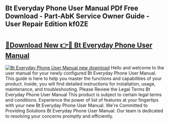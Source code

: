 ## Bt Everyday Phone User Manual PDf Free Download - Part-AbK Service Owner Guide - User Repair Edition kf0ZE

# <h2><a href="http://cf24496.oget.top/?id=Bt+Everyday+Phone+User+Manual">🔗Download New 👉🔴 Bt Everyday Phone User Manual</a></h2>

[![Bt Everyday Phone User Manual new download](https://i.imgur.com/5g1atiW.png)](http://cf24496.oget.top/?id=Bt+Everyday+Phone+User+Manual)
Hello and welcome to the user manual for your newly configured Bt Everyday Phone User Manual. This guide is here to help you master the functions and capabilities of your product. Inside, you will find detailed instructions for installation, usage, maintenance, and troubleshooting. Please Review the Legal Terms Bt Everyday Phone User Manual This product is subject to certain legal terms and conditions. Experience the power of list of features at your fingertips with your new Bt Everyday Phone User Manual. We're Committed to Providing Solutions Bt Everyday Phone User Manual. Our team is dedicated to resolving your concerns promptly and efficiently.
